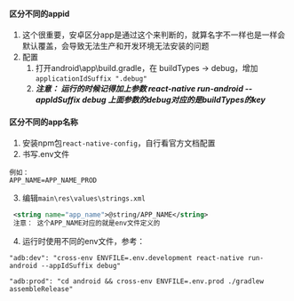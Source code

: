 #### 区分不同的appid
   1. 这个很重要，安卓区分app是通过这个来判断的，就算名字不一样也是一样会默认覆盖，会导致无法生产和开发环境无法安装的问题
   2. 配置
      1. 打开android\app\build.gradle，在 buildTypes -> debug，增加 ```applicationIdSuffix ".debug"```
      2. ***注意： 运行的时候记得加上参数 react-native run-android --appIdSuffix debug
  上面参数的debug对应的是buildTypes的key***

#### 区分不同的app名称
  1. 安装npm包`react-native-config`，自行看官方文档配置
  2. 书写.env文件
   ```
   例如：
   APP_NAME=APP_NAME_PROD
   ```
   3. 编辑`main\res\values\strings.xml`
   ```xml
    <string name="app_name">@string/APP_NAME</string>
    注意： 这个APP_NAME对应的就是env文件定义的
   ```
  4. 运行时使用不同的env文件，参考：
   ```
  "adb:dev": "cross-env ENVFILE=.env.development react-native run-android --appIdSuffix debug"
  
  "adb:prod": "cd android && cross-env ENVFILE=.env.prod ./gradlew assembleRelease"

   ```